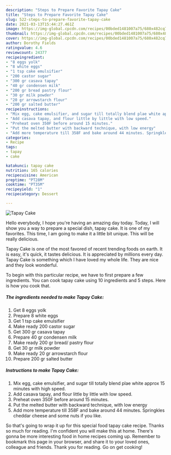 ```yaml
---
description: "Steps to Prepare Favorite Tapay Cake"
title: "Steps to Prepare Favorite Tapay Cake"
slug: 522-steps-to-prepare-favorite-tapay-cake
date: 2021-03-13T15:44:27.461Z
image: https://img-global.cpcdn.com/recipes/00bded1481007a75/680x482cq70/tapay-cake-recipe-main-photo.jpg
thumbnail: https://img-global.cpcdn.com/recipes/00bded1481007a75/680x482cq70/tapay-cake-recipe-main-photo.jpg
cover: https://img-global.cpcdn.com/recipes/00bded1481007a75/680x482cq70/tapay-cake-recipe-main-photo.jpg
author: Dorothy Fields
ratingvalue: 4.6
reviewcount: 24377
recipeingredient:
- "8 eggs yolk"
- "8 white eggs"
- "1 tsp cake emulsifier"
- "200 castor sugar"
- "300 gr casava tapay"
- "40 gr condensen milk"
- "200 gr bread pastry flour"
- "30 gr milk powder"
- "20 gr arrowstarch flour"
- "200 gr salted butter"
recipeinstructions:
- "Mix egg, cake emulsifier, and sugar till totally blend plae white approx 15 minutes with high speed."
- "Add casava tapay, and flour little by little with low speed."
- "Preheat oven 350F before around 15 minutes."
- "Put the melted butter with backward technique, with low energy"
- "Add more temperature till 358F and bake around 44 minutes. Springkles cheddar cheese and some nuts if you like."
categories:
- Recipe
tags:
- tapay
- cake

katakunci: tapay cake 
nutrition: 165 calories
recipecuisine: American
preptime: "PT28M"
cooktime: "PT35M"
recipeyield: "1"
recipecategory: Dessert

---
```



![Tapay Cake](https://img-global.cpcdn.com/recipes/00bded1481007a75/680x482cq70/tapay-cake-recipe-main-photo.jpg)

Hello everybody, I hope you're having an amazing day today. Today, I will show you a way to prepare a special dish, tapay cake. It is one of my favorites. This time, I am going to make it a little bit unique. This will be really delicious.

Tapay Cake is one of the most favored of recent trending foods on earth. It is easy, it's quick, it tastes delicious. It is appreciated by millions every day. Tapay Cake is something which I have loved my whole life. They are nice and they look wonderful.




To begin with this particular recipe, we have to first prepare a few ingredients. You can cook tapay cake using 10 ingredients and 5 steps. Here is how you cook that.

<!--inarticleads1-->

##### The ingredients needed to make Tapay Cake:

1. Get 8 eggs yolk
1. Prepare 8 white eggs
1. Get 1 tsp cake emulsifier
1. Make ready 200 castor sugar
1. Get 300 gr casava tapay
1. Prepare 40 gr condensen milk
1. Make ready 200 gr bread/ pastry flour
1. Get 30 gr milk powder
1. Make ready 20 gr arrowstarch flour
1. Prepare 200 gr salted butter




<!--inarticleads2-->

##### Instructions to make Tapay Cake:

1. Mix egg, cake emulsifier, and sugar till totally blend plae white approx 15 minutes with high speed.
1. Add casava tapay, and flour little by little with low speed.
1. Preheat oven 350F before around 15 minutes.
1. Put the melted butter with backward technique, with low energy
1. Add more temperature till 358F and bake around 44 minutes. Springkles cheddar cheese and some nuts if you like.




So that's going to wrap it up for this special food tapay cake recipe. Thanks so much for reading. I'm confident you will make this at home. There's gonna be more interesting food in home recipes coming up. Remember to bookmark this page in your browser, and share it to your loved ones, colleague and friends. Thank you for reading. Go on get cooking!
